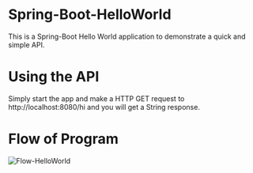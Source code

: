 # Spring-Boot-HelloWorld

This is a Spring-Boot Hello World application to demonstrate a quick and simple API.

# Using the API
Simply start the app and make a HTTP GET request to http://localhost:8080/hi and you will get a String response.

# Flow of Program
![Flow-HelloWorld](https://user-images.githubusercontent.com/55020567/169468615-ee36478d-3fd2-4914-8af0-011b49c5b137.png)
